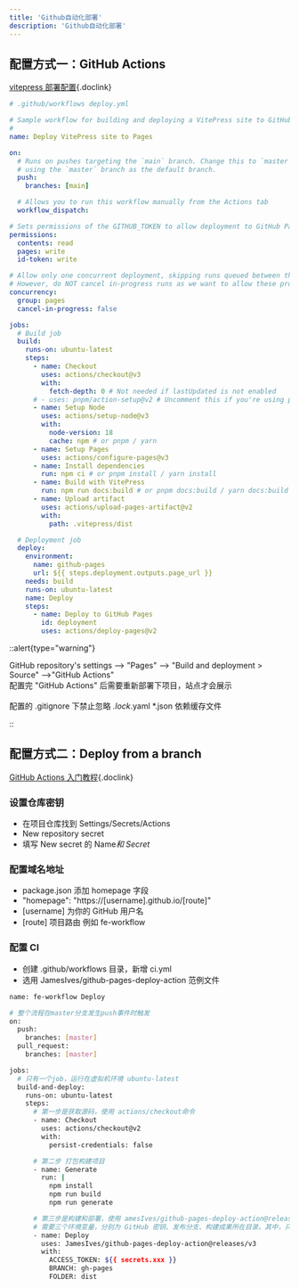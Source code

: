 ```yaml
---
title: 'Github自动化部署'
description: 'Github自动化部署'
---
```



## 配置方式一：GitHub Actions

[vitepress 部署配置](https://vitepress.dev/guide/deploy#github-pages){.doclink}

```yml
# .github/workflows deploy.yml

# Sample workflow for building and deploying a VitePress site to GitHub Pages
#
name: Deploy VitePress site to Pages

on:
  # Runs on pushes targeting the `main` branch. Change this to `master` if you're
  # using the `master` branch as the default branch.
  push:
    branches: [main]

  # Allows you to run this workflow manually from the Actions tab
  workflow_dispatch:

# Sets permissions of the GITHUB_TOKEN to allow deployment to GitHub Pages
permissions:
  contents: read
  pages: write
  id-token: write

# Allow only one concurrent deployment, skipping runs queued between the run in-progress and latest queued.
# However, do NOT cancel in-progress runs as we want to allow these production deployments to complete.
concurrency:
  group: pages
  cancel-in-progress: false

jobs:
  # Build job
  build:
    runs-on: ubuntu-latest
    steps:
      - name: Checkout
        uses: actions/checkout@v3
        with:
          fetch-depth: 0 # Not needed if lastUpdated is not enabled
      # - uses: pnpm/action-setup@v2 # Uncomment this if you're using pnpm
      - name: Setup Node
        uses: actions/setup-node@v3
        with:
          node-version: 18
          cache: npm # or pnpm / yarn
      - name: Setup Pages
        uses: actions/configure-pages@v3
      - name: Install dependencies
        run: npm ci # or pnpm install / yarn install
      - name: Build with VitePress
        run: npm run docs:build # or pnpm docs:build / yarn docs:build
      - name: Upload artifact
        uses: actions/upload-pages-artifact@v2
        with:
          path: .vitepress/dist

  # Deployment job
  deploy:
    environment:
      name: github-pages
      url: ${{ steps.deployment.outputs.page_url }}
    needs: build
    runs-on: ubuntu-latest
    name: Deploy
    steps:
      - name: Deploy to GitHub Pages
        id: deployment
        uses: actions/deploy-pages@v2
```

::alert{type="warning"}

GitHub repository's settings --> "Pages" --> "Build and deployment > Source" -->"GitHub Actions"
<br/>
配置完 "GitHub Actions" 后需要重新部署下项目，站点才会展示
<br/>
<br/>
配置的 .gitignore 下禁止忽略 *.lock*.yaml *.json 依赖缓存文件

::



## 配置方式二：Deploy from a branch

[GitHub Actions 入门教程](https://www.ruanyifeng.com/blog/2019/09/getting-started-with-github-actions.html){.doclink}

### 设置仓库密钥

- 在项目仓库找到 Settings/Secrets/Actions
- New repository secret
- 填写 New secret 的 Name*和 Secret*


### 配置域名地址

- package.json 添加 homepage 字段
- "homepage": "https://[username].github.io/[route]"
- [username] 为你的 GitHub 用户名
- [route] 项目路由 例如 fe-workflow


### 配置 CI

- 创建 .github/workflows 目录，新增 ci.yml
- 选用 JamesIves/github-pages-deploy-action 范例文件

```bash
name: fe-workflow Deploy

# 整个流程在master分支发生push事件时触发
on:
  push:
    branches: [master]
  pull_request:
    branches: [master]

jobs:
  # 只有一个job，运行在虚拟机环境 ubuntu-latest
  build-and-deploy:
    runs-on: ubuntu-latest
    steps:
      # 第一步是获取源码，使用 actions/checkout命令
      - name: Checkout
        uses: actions/checkout@v2
        with:
          persist-credentials: false

      # 第二步 打包构建项目
      - name: Generate
        run: |
          npm install
          npm run build
          npm run generate

      # 第三步是构建和部署，使用 amesIves/github-pages-deploy-action@releases/v3 命令
      # 需要三个环境变量，分别为 GitHub 密钥、发布分支、构建成果所在目录。其中，只有 GitHub 密钥是秘密变量，需要写在双括号里面，其余都可以直接写在文件里
      - name: Deploy
        uses: JamesIves/github-pages-deploy-action@releases/v3
        with:
          ACCESS_TOKEN: ${{ secrets.xxx }}
          BRANCH: gh-pages
          FOLDER: dist
```
